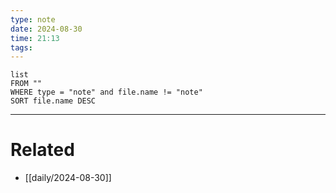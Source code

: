 ```yaml
---
type: note
date: 2024-08-30
time: 21:13
tags:
---
```


```dataview
list
FROM ""
WHERE type = "note" and file.name != "note"
SORT file.name DESC
```

---
# Related
- [[daily/2024-08-30]]